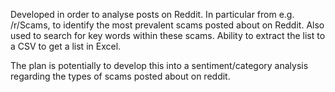 Developed in order to analyse posts on Reddit. In particular from e.g. /r/Scams, to identify the most prevalent scams posted about on Reddit. 
Also used to search for key words within these scams. Ability to extract the list to a CSV to get a list in Excel. 

The plan is potentially to develop this into a sentiment/category analysis regarding the types of scams posted about on reddit.
